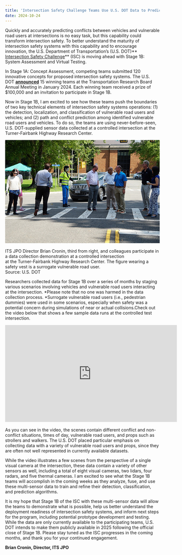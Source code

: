 ```yaml
---
title: 'Intersection Safety Challenge Teams Use U.S. DOT Data to Predict Conflicts: A Message from ITS JPO Director Brian Cronin'
date: 2024-10-24
---
```

Quickly and accurately predicting conflicts between vehicles and vulnerable road users at intersections is no easy task, but this capability could transform intersection safety. To better understand the maturity of intersection safety systems with this capability and to encourage innovation, the U.S. Department of Transportation’s (U.S. DOT)** [Intersection Safety Challenge](https://www.its.dot.gov/isc/index.html)** (ISC) is moving ahead with Stage 1B: System Assessment and Virtual Testing.

In Stage 1A: Concept Assessment, competing teams submitted 120 innovative concepts for proposed intersection safety systems. The U.S. DOT [**announced**](https://www.transportation.gov/briefing-room/us-dot-announces-winners-intersection-safety-challenge) 15 winning teams at the Transportation Research Board Annual Meeting in January 2024. Each winning team received a prize of $100,000 and an invitation to participate in Stage 1B.

Now in Stage 1B, I am excited to see how these teams push the boundaries of two key technical elements of intersection safety systems operations: (1) the detection, localization, and classification of vulnerable road users and vehicles; and (2) path and conflict prediction among identified vulnerable road users and vehicles. To do so, the teams are using never-before-seen, U.S. DOT-supplied sensor data collected at a controlled intersection at the Turner-Fairbank Highway Research Center.

![ITS JPO Director Brian Cronin, third from right, and colleagues participate in a data collection demonstration](blog-images/blog_img_12.png)  

ITS JPO Director Brian Cronin, third from right, and colleagues participate in a data collection demonstration at a controlled intersection  
at the Turner-Fairbank Highway Research Center. The figure wearing a safety vest is a surrogate vulnerable road user.  
Source: U.S. DOT

Researchers collected data for Stage 1B over a series of months by staging various scenarios involving vehicles and vulnerable road users interacting at the intersection. *Please note that no one was harmed in the data collection process. *Surrogate vulnerable road users (i.e., pedestrian dummies) were used in some scenarios, especially when safety was a potential concern during simulations of near or actual collisions.Check out the video below that shows a few sample data runs at the controlled test intersection.

<iframe width="560" height="315" src="https://www.youtube.com/embed/csirVHFa2Cc?si=yYfLoosday6bGHRl&amp;enablejsapi=1&amp;origin=https%3A%2F%2Fwww.its.dot.gov" title="U.S. DOT Intersection Safety Challenge – Stage 1B Data Collection" frameborder="0" allow="accelerometer; autoplay; clipboard-write; encrypted-media; gyroscope; picture-in-picture; web-share" referrerpolicy="strict-origin-when-cross-origin" allowfullscreen="" data-gtm-yt-inspected-11586669_11="true" id="811607881" data-gtm-yt-inspected-10="true"></iframe>

As you can see in the video, the scenes contain different conflict and non-conflict situations, times of day, vulnerable road users, and props such as strollers and walkers. The U.S. DOT placed particular emphasis on collecting data with a variety of vulnerable road users and props, since they are often not well represented in currently available datasets.

While the video illustrates a few scenes from the perspective of a single visual camera at the intersection, these data contain a variety of other sensors as well, including a total of eight visual cameras, two lidars, four radars, and five thermal cameras. I am excited to see what the Stage 1B teams will accomplish in the coming weeks as they analyze, fuse, and use these multi-sensor data to train and refine their detection, classification, and prediction algorithms.

It is my hope that Stage 1B of the ISC with these multi-sensor data will allow the teams to demonstrate what is possible, help us better understand the deployment readiness of intersection safety systems, and inform next steps for the program, including potential prototype development and testing.
While the data are only currently available to the participating teams, U.S. DOT intends to make them publicly available in 2025 following the official close of Stage 1B. Please stay tuned as the ISC progresses in the coming months, and thank you for your continued engagement.

**Brian Cronin, Director, ITS JPO**